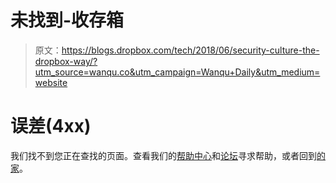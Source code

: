 # 未找到-收存箱

> 原文：<https://blogs.dropbox.com/tech/2018/06/security-culture-the-dropbox-way/?utm_source=wanqu.co&utm_campaign=Wanqu+Daily&utm_medium=website>

<input type="hidden" id="wcmRunmode" name="wcmRunmode" value="publish,prod">

# 误差(4xx)

我们找不到您正在查找的页面。查看我们的[帮助中心](https://www.dropbox.com/help)和[论坛](https://forums.dropbox.com/)寻求帮助，或者回到[的家](https://www.dropbox.com/home)。